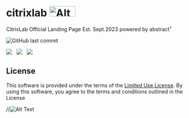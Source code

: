 # citrixlab <img src="https://lexusvp.github.io/citrixlab/images/citrixlab-logo-sml.png" alt="Alt Text" style="width: 71px; height: 28px;">
CitrixLab Official Landing Page Est. Sept.2023
powered by abstract⁷




![GitHub last commit](https://img.shields.io/github/last-commit/lexusvp/citrixlab?style=for-the-badge)

<img src="https://img.shields.io/badge/JavaScript-F7DF1E?style=for-the-badge&logo=javascript&logoColor=black">&nbsp;&nbsp;&nbsp;<img src="https://img.shields.io/badge/PHP-777BB4?style=for-the-badge&logo=php&logoColor=white">&nbsp;&nbsp;&nbsp;<img src="https://img.shields.io/badge/Powered%20By-SQL-blue?style=for-the-badge">

## License

This software is provided under the terms of the [Limited Use License](LICENSE). By using this software, you agree to the terms and conditions outlined in the License

//![Alt Text](https://lexusvp.github.io/citrixlab/images/citrixlab-logo-sml.png)

